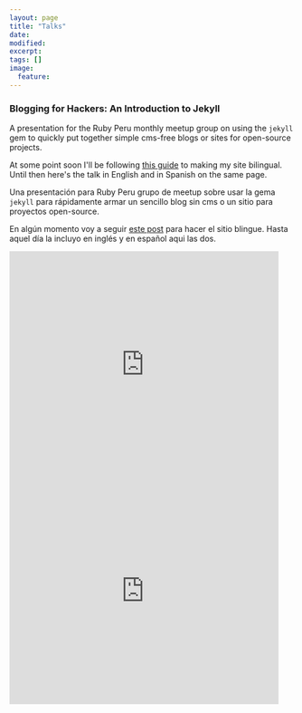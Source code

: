```yaml
---
layout: page
title: "Talks"
date:
modified:
excerpt:
tags: []
image:
  feature:
---
```


###  Blogging for Hackers: An Introduction to Jekyll
A presentation for the Ruby Peru monthly meetup group on using the ```jekyll``` gem to quickly put together simple cms-free blogs or sites for open-source projects.

At some point soon I'll be following [this guide](https://developmentseed.org/blog/multilingual-jekyll-sites/) to making my site bilingual. Until then here's the talk in English and in Spanish on the same page.

Una presentación para Ruby Peru grupo de meetup sobre usar la gema ```jekyll``` para rápidamente armar un sencillo blog sin cms o un sitio para proyectos open-source.

En algún momento voy a seguir [este post](https://developmentseed.org/blog/multilingual-jekyll-sites/) para hacer el sitio blingue. Hasta aquel día la incluyo en inglés y en español aqui las dos.

<iframe src="https://www.slideshare.net/slideshow/embed_code/key/qjy7XWGxvasg3t" width="476" height="400" frameborder="0" marginwidth="0" marginheight="0" scrolling="no"></iframe>

<iframe src="https://www.slideshare.net/slideshow/embed_code/key/qb8pP9z55BRscI" width="476" height="400" frameborder="0" marginwidth="0" marginheight="0" scrolling="no"></iframe>
